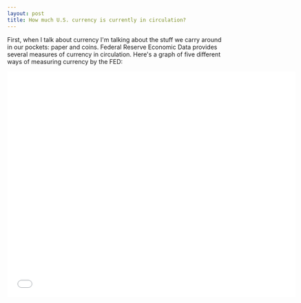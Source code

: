 ```yaml
---
layout: post
title: How much U.S. currency is currently in circulation? 
---
```

First, when I talk about currency I'm talking about the stuff we carry around in our pockets: paper and coins. Federal Reserve Economic Data provides several measures of currency in circulation. Here's a graph of five different ways of measuring currency by the FED:

<iframe src="//fred.stlouisfed.org/graph/graph-landing.php?g=6w1V&width=670&height=475" scrolling="no" frameborder="0" style="overflow:hidden; width:670px; height:525px;" allowTransparency="true"></iframe>
